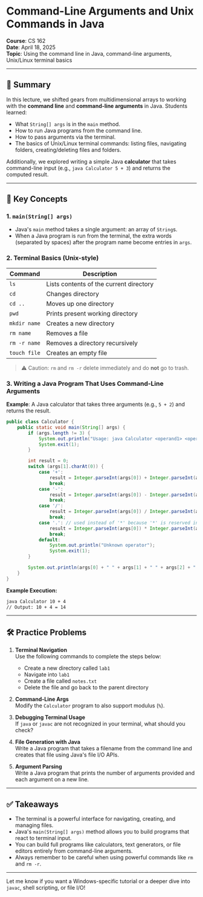 # Command-Line Arguments and Unix Commands in Java

**Course**: CS 162  
**Date**: April 18, 2025  
**Topic**: Using the command line in Java, command-line arguments, Unix/Linux terminal basics

---

## 🧠 Summary

In this lecture, we shifted gears from multidimensional arrays to working with the **command line** and **command-line arguments** in Java. Students learned:

- What `String[] args` is in the `main` method.
- How to run Java programs from the command line.
- How to pass arguments via the terminal.
- The basics of Unix/Linux terminal commands: listing files, navigating folders, creating/deleting files and folders.

Additionally, we explored writing a simple Java **calculator** that takes command-line input (e.g., `java Calculator 5 + 3`) and returns the computed result.

---

## 📌 Key Concepts

### 1. `main(String[] args)`
- Java's `main` method takes a single argument: an array of `String`s.
- When a Java program is run from the terminal, the extra words (separated by spaces) after the program name become entries in `args`.

### 2. Terminal Basics (Unix-style)
| Command     | Description                               |
|-------------|-------------------------------------------|
| `ls`        | Lists contents of the current directory    |
| `cd`        | Changes directory                          |
| `cd ..`     | Moves up one directory                     |
| `pwd`       | Prints present working directory           |
| `mkdir name`| Creates a new directory                    |
| `rm name`   | Removes a file                             |
| `rm -r name`| Removes a directory recursively            |
| `touch file`| Creates an empty file                      |

> ⚠️ Caution: `rm` and `rm -r` delete immediately and do **not** go to trash.

### 3. Writing a Java Program That Uses Command-Line Arguments

**Example**: A Java calculator that takes three arguments (e.g., `5 + 2`) and returns the result.

```java
public class Calculator {
    public static void main(String[] args) {
        if (args.length != 3) {
            System.out.println("Usage: java Calculator <operand1> <operator> <operand2>");
            System.exit(1);
        }

        int result = 0;
        switch (args[1].charAt(0)) {
            case '+':
                result = Integer.parseInt(args[0]) + Integer.parseInt(args[2]);
                break;
            case '-':
                result = Integer.parseInt(args[0]) - Integer.parseInt(args[2]);
                break;
            case '/':
                result = Integer.parseInt(args[0]) / Integer.parseInt(args[2]);
                break;
            case '.': // used instead of '*' because '*' is reserved in terminal
                result = Integer.parseInt(args[0]) * Integer.parseInt(args[2]);
                break;
            default:
                System.out.println("Unknown operator");
                System.exit(1);
        }

        System.out.println(args[0] + " " + args[1] + " " + args[2] + " = " + result);
    }
}
```

**Example Execution:**
```bash
java Calculator 10 + 4
// Output: 10 + 4 = 14
```

---

## 🛠️ Practice Problems

1. **Terminal Navigation**  
   Use the following commands to complete the steps below:
    - Create a new directory called `lab1`
    - Navigate into `lab1`
    - Create a file called `notes.txt`
    - Delete the file and go back to the parent directory

2. **Command-Line Args**  
   Modify the `Calculator` program to also support modulus (`%`).

3. **Debugging Terminal Usage**  
   If `java` or `javac` are not recognized in your terminal, what should you check?

4. **File Generation with Java**  
   Write a Java program that takes a filename from the command line and creates that file using Java's file I/O APIs.

5. **Argument Parsing**  
   Write a Java program that prints the number of arguments provided and each argument on a new line.

---

## ✅ Takeaways

- The terminal is a powerful interface for navigating, creating, and managing files.
- Java's `main(String[] args)` method allows you to build programs that react to terminal input.
- You can build full programs like calculators, text generators, or file editors entirely from command-line arguments.
- Always remember to be careful when using powerful commands like `rm` and `rm -r`.

---

Let me know if you want a Windows-specific tutorial or a deeper dive into `javac`, shell scripting, or file I/O!

